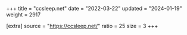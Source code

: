 +++
title = "ccsleep.net"
date = "2022-03-22"
updated = "2024-01-19"
weight = 2917

[extra]
source = "https://ccsleep.net/"
ratio = 25
size = 3
+++
